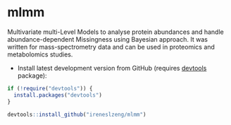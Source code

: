 # mlmm
Multivariate multi-Level Models to analyse protein abundances and handle abundance-dependent Missingness using Bayesian approach.
It was written for mass-spectrometry data and can be used in proteomics and metabolomics studies.

* Install latest development version from GitHub (requires [devtools](https://github.com/hadley/devtools) package):

```r
if (!require("devtools")) {
  install.packages("devtools")
}
  
devtools::install_github("ireneslzeng/mlmm")
```
